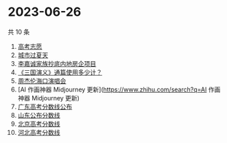 # 2023-06-26

共 10 条

<!-- BEGIN -->
<!-- 最后更新时间 Mon Jun 26 2023 22:09:30 GMT+0800 (China Standard Time) -->

1. [高考志愿](https://www.zhihu.com/search?q=高考志愿)
1. [城市过夏天](https://www.zhihu.com/search?q=城市过夏天)
1. [李嘉诚家族抄底内地房企项目](https://www.zhihu.com/search?q=李嘉诚家族抄底内地房企项目)
1. [《三国演义》通篇使用多少计？](https://www.zhihu.com/search?q=《三国演义》通篇使用多少计？)
1. [周杰伦海口演唱会](https://www.zhihu.com/search?q=周杰伦海口演唱会)
1. [AI 作画神器 Midjourney 更新](https://www.zhihu.com/search?q=AI 作画神器
   Midjourney 更新)
1. [广东高考分数线公布](https://www.zhihu.com/search?q=广东高考分数线公布)
1. [山东公布分数线](https://www.zhihu.com/search?q=山东公布分数线)
1. [北京高考分数线](https://www.zhihu.com/search?q=北京高考分数线)
1. [河北高考分数线](https://www.zhihu.com/search?q=河北高考分数线)

<!-- END -->
